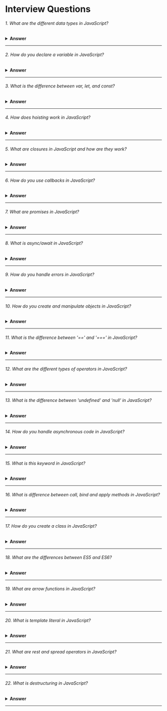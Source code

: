 # Interview Questions

###### 1. What are the different data types in JavaScript?

<details><summary><b>Answer</b></summary>
JavaScript provides different data types to hold different types of values. There are two types of data types in JavaScript:

1. Primitive data type.
- String.
- Number.
- Bigint.
- Boolean.
- Undefined.
- Null.
- Symbol.

2. Non-primitive (reference) data type.
- Array.
- Object.
</details>

---

###### 2. How do you declare a variable in JavaScript?

<details><summary><b>Answer</b></summary>
  
In JavaScript, we can declare a variable using the `var`, `let`, or `const` keywords. Here's how we can use each of them:
  
#### 1. Using `var`:
  
```javascript
var variableName;
```
Variables declared with `var` have function scope or global scope, but not block scope. They can be re-declared and updated within their scope.

#### 2. Using `let`:

```javascript
let variableName;
```
Variables declared with `let` have block scope. They can be updated within their scope but cannot be re-declared in the same scope.

#### 2. Using `const`:
```javascript
const variableName = value;
```
Variables declared with `const` are constants and cannot be reassigned after initialization. They have block scope like variables declared with `let`.

Here are some examples:

```javascript
// Using var
var age;

// Using let
let name;

// Using const
const PI = 3.14;
```
When we declare a variable using `let` or `const`, it's a good practice to initialize it with a value, although it's not mandatory.
</details>

---

###### 3. What is the difference between var, let, and const?

<details><summary><b>Answer</b></summary>

  The main differences between `var`, `let`, and `const` in JavaScript lie in their **scoping rules** , **reassignment**, **and ability to be redeclared**. Here's a breakdown of the key differences:

#### 1. Scoping:

- `var`: Variables declared with `var` have function scope or global scope. They are function-scoped if declared inside a function, or globally scoped if declared outside any function.
- `let` and `const`: Variables declared with `let` and `const` have block scope. They are scoped to the nearest enclosing block, which can be a function, loop, or any other block statement.

```javascript
function exampleScope() {
    if (true) {
        var varVariable = 'I am var';
        let letVariable = 'I am let';
        const constVariable = 'I am const';
    }
    console.log(varVariable); // Works
    console.log(letVariable); // ReferenceError: letVariable is not defined
    console.log(constVariable); // ReferenceError: constVariable is not defined
}

exampleScope();
```
In this example, `varVariable` is accessible outside the block because it's declared with `var`, which has **function scope**. `letVariable` and `constVariable` are not accessible outside the block because they are declared with `let` and `const`, respectively, which have **block scope**.

#### 2. Reassignment:

- `var`: Variables declared with `var` **can be updated** and **reassigned** within their scope.
- `let`: Variables declared with let **can be updated** and **reassigned** within their scope, just like var.
- `const`: Variables declared with const **cannot be reassigned** after initialization. However, **if the variable holds a reference to an object, the properties of that object can be modified**.

```javascript
var varValue = 10;
let letValue = 20;
const constValue = 30;

varValue = 11; // Works
letValue = 21; // Works
constValue = 31; // Error: Assignment to constant variable
```
In this example, we can see that `varValue` and `letValue` can be reassigned new values without any error. However, attempting to reassign a new value to `constValue` results in an error because it's declared with const, which **doesn't allow reassignment**.

#### 3. Redeclaration:

- `var`: Variables declared with `var` **can be redeclared** within the same scope without any error.
- `let`: Variables declared with `let` **cannot be redeclared** in the same scope. Attempting to do so will result in a **syntax error**.
- `const`: Like `let`, variables declared with `const` **cannot be redeclared** in the same scope. Attempting to do so will also result in a **syntax error**.

```javascript
var varVariable = 'I am var';
let letVariable = 'I am let';
const constVariable = 'I am const';

var varVariable = 'I am redeclared var'; // Works
let letVariable = 'I am redeclared let'; // Error: Identifier 'letVariable' has already been declared
const constVariable = 'I am redeclared const'; // Error: Identifier 'constVariable' has already been declared
```

In this example, we can see that we can redeclare `varVariable` with `var`, but attempting to redeclare `letVariable` or `constVariable` with `let` or `const`, respectively, results in errors because they have already been declared in the same scope.

#### Here's a summary:

- Use `var` for variables that need to have *function* or *global scope* and might *need to be redeclared*.
- Use `let` for variables that have *block scope* and might *need to be reassigned, but not redeclared*.
- Use `const` for variables that have *block scope* and *whose value should not change after initialization*.
</details>

---

###### 4.  How does hoisting work in JavaScript?

<details><summary><b>Answer</b></summary>

Hoisting in JavaScript is a mechanism where variable and function declarations are moved to the top of their containing scope during the compilation phase, before the code is executed. This means that regardless of where variables and functions are declared within their scope, they are treated as if they were declared at the top of the scope.

Here's how hoisting works for variables and functions:

#### 1. Variable Hoisting:

- When variables are declared with `var`, they are hoisted to the top of their containing function scope or global scope.
However, only the declaration is hoisted, not the initialization. This means that variables are initialized with `undefined` by default until their actual assignment is reached in the code.
- Variables declared with `let` or `const` are also hoisted to the top of their containing block scope, but they are not initialized until their actual declaration is reached in the code. This is called the `temporal dead zone` and attempting to access these variables before their declaration results in a `ReferenceError`.

Here's an example to illustrate variable hoisting:

```javascript
console.log(x); // undefined
var x = 5;
console.log(x); // 5
// This is equivalent to:

var x;
console.log(x); // undefined
x = 5;
console.log(x); // 5

console.log(y); // ReferenceError: Cannot access 'y' before initialization
let y = 5;

console.log(z); // ReferenceError: Cannot access 'z' before initialization
let z = 10;
```

#### 2. Function Hoisting:

- Function declarations are completely hoisted, including both the declaration and the function definition.
This means that we can call a function before it's declared in the code, and it will still work.

Here's an example to illustrate function hoisting:

```javascript
foo(); // "Hello, I am foo!"

function foo() {
    console.log("Hello, I am foo!");
}

// This is equivalent to:

function foo() {
    console.log("Hello, I am foo!");
}

foo(); // "Hello, I am foo!"
```

It's important to understand hoisting in JavaScript to avoid unexpected behavior and to write more readable and maintainable code.
</details>

---

###### 5. What are closures in JavaScript and how are they work?

<details><summary><b>Answer</b></summary>

#### 1. Definition: 

When an inner function is defined within an outer function, the inner function retains a reference to the variables in the outer function's scope, even after the outer function has completed execution. This combination of the inner function and the variables it has access to forms a `closure`.

#### 2. How closures work:

- ##### Access to Outer Scope Variables: 
The inner function can access the variables, parameters, and functions of the outer function, as well as the global scope. This is possible because the inner function retains a reference to the variables in its lexical scope.

- ##### Preservation of Scope: 
`Closures` allow functions to maintain references to variables from their containing scopes, preventing those variables from being garbage-collected when the outer function finishes executing. This enables powerful patterns such as data encapsulation and private variables.

Here's an example to illustrate closures:

```javascript
function outerFunction() {
    let outerVariable = 'I am outer';

    function innerFunction() {
        console.log(outerVariable); // Accesses outerVariable from the outer function's scope
    }

    return innerFunction;
}

const closure = outerFunction();
closure(); // Outputs: "I am outer"
```
In this example, `innerFunction` is defined within `outerFunction` and has access to `outerVariable`. Even after `outerFunction` has finished executing, the `closure` function (which is `innerFunction`) still has access to `outerVariable`, thanks to the `closure`. This allows `closure` to access and use `outerVariable` when it's invoked.
</details>

---

###### 6. How do you use callbacks in JavaScript?
<details><summary><b>Answer</b></summary>

In JavaScript, a callback is a function that we pass as an argument to another function and execute after the completion of a particular task or event. Callbacks are commonly used in asynchronous operations, such as handling events, making API requests, or dealing with timeouts.

For instance, let's say we want to fetch data from a server using an asynchronous HTTP request. We can define a callback function to handle the response data once it's available:

```javascript
function fetchData(url, callback) {
    fetch(url)
        .then(response => response.json())
        .then(data => callback(data))
        .catch(error => console.error(error));
}

function processResponse(data) {
    console.log(data);
}

fetchData('https://api.example.com/data', processResponse);
```

In this example, `fetchData` is a function that makes an asynchronous HTTP request to the specified URL. We pass a callback function (`processResponse`) as an argument. Once the data is fetched successfully, the `callback` function is invoked with the response data. This allows us to handle the response data in the `processResponse` function, which could involve rendering it on the UI or performing additional processing.

Another example involves handling events in a web application. Suppose we want to add a click event listener to a button element and execute a callback function when the button is clicked:

```javascript
const button = document.getElementById('myButton');

function handleClick() {
    console.log('Button clicked');
}

button.addEventListener('click', handleClick);
```
In this case, the `handleClick` function is passed as a `callback`to the `addEventListener` method. When the `button` is `clicked`, the `handleClick` function is executed, logging `Button clicked` to the console.

Here's another example showcasing the usage of callbacks for dealing with timeouts:

```javascript
function delayedMessage(message, delay, callback) {
    setTimeout(() => {
        console.log(message);
        callback();
    }, delay);
}

function afterDelay() {
    console.log('Callback executed after delay');
}

// Call delayedMessage function with a message, delay of 2 seconds, and a callback
delayedMessage('This message is delayed by 2 seconds', 2000, afterDelay);
```
In this example, we define a function called `delayedMessage` that takes three parameters: `message` (the message to be logged), `delay` (the delay time in milliseconds), and `callback` (the callback function to be executed after the delay). Inside `delayedMessage`, we use `setTimeout` to schedule the execution of a function after the specified delay. Once the delay is over, the provided `message` is logged to the console, and then the `callback` function is invoked.

We also define a `callback` function called `afterDelay`, which simply logs a `message` indicating that it has been executed. Finally, we call the `delayedMessage` function with the `message` to be displayed after the `delay`, a `delay` of 2000 milliseconds (2 seconds), and the `afterDelay` function as the `callback`. This demonstrates how we can use `callbacks` to perform actions after a specified delay, such as `animations`, `notifications`, or other `asynchronous` tasks.
</details>

---

###### 7. What are promises in JavaScript?
<details><summary><b>Answer</b></summary>
In JavaScript, promises are objects representing the eventual completion or failure of an asynchronous operation. We use them to handle asynchronous operations such as fetching data from a server, reading files, or executing animations, where the result may not be available immediately.

We can create a promise using the `Promise` constructor, passing a function with `resolve` and `reject` parameters. Inside this function, we perform an asynchronous operation, like using `setTimeout` to simulate a delay, and then resolve or reject the promise based on the result.

```javascript
// Creating a promise
const myPromise = new Promise((resolve, reject) => {
    // Simulating an asynchronous operation
    setTimeout(() => {
        const randomNumber = Math.random();
        if (randomNumber > 0.5) {
            resolve(randomNumber); // Resolve the promise with a value
        } else {
            reject(new Error('Random number is too small')); // Reject the promise with an error
        }
    }, 1000);
});

// Handling the promise
myPromise.then((result) => {
    console.log('Promise fulfilled with result:', result);
}).catch((error) => {
    console.log('Promise rejected with error:', error.message);
});
```
Here, we handle the `fulfilled` state (success) of the promise using the `then()` method and the `rejected` state (failure) using the `catch()` method. Promises provide a cleaner and more flexible way to work with asynchronous code compared to traditional callback-based approaches, allowing for better error handling and chaining of multiple asynchronous operations.
</details>

---

###### 8. What is async/await in JavaScript?
<details><summary><b>Answer</b></summary>

In JavaScript, `async/await` is a syntax used to work with asynchronous code in a more synchronous and readable manner. It provides a way to write asynchronous code that looks like synchronous code, making it easier to understand and maintain.

The `async` keyword is used to define a function as asynchronous. An asynchronous function returns a promise implicitly, allowing us to use `await` within it to pause the execution of the function until a promise is settled (resolved or rejected).

Here's a simple example:

```javascript
async function fetchData() {
    try {
        const response = await fetch('https://api.example.com/data');
        const data = await response.json();
        console.log(data);
    } catch (error) {
        console.error('Error fetching data:', error);
    }
}

fetchData();
```

In this example:

- We define an asynchronous function `fetchData()` using the `async` keyword.
Inside the function, we use `await` to pause the execution of the function until the fetch operation completes and resolves the promise returned by `fetch()`.
- We then use `await` again to pause the execution until the `response.json()` operation completes and resolves the promise.
- If any error occurs during the execution of the asynchronous operations, it is caught and handled using a `try...catch` block.

`async/await` simplifies the process of working with promises, making asynchronous code easier to read and write compared to using raw promises or callback-based approaches.
</details>

---

###### 9. How do you handle errors in JavaScript?
<details><summary><b>Answer</b></summary>

In JavaScript, we handle errors using` try...catch` blocks and error objects. Here's how we do it:

```javascript
try {
    // Code that might throw an error
    throw new Error('An error occurred');
} catch (error) {
    // Code to handle the error
    console.error('Error:', error.message);
}
```
In this example:

- We wrap the code that might throw an error inside a try block.
- If an error occurs within the try block, it's caught by the catch block.
- The error object contains information about the error, such as its message, name, and stack trace.
- We can then handle the error appropriately, such as logging it or displaying a message to the user.

Additionally, we can also use the `finally` block to execute code regardless of whether an error occurred or not:

```javascript
try {
    // Code that might throw an error
} catch (error) {
    // Code to handle the error
} finally {
    // Code to execute regardless of errors
}
```
This allows us to clean up resources or perform cleanup tasks that need to be done regardless of the outcome of the `try...catch` block.
</details>

---

###### 10. How do you create and manipulate objects in JavaScript?
<details><summary><b>Answer</b></summary>

In JavaScript, we create and manipulate objects using `object literals`, `constructor functions`, and `classes`. Here's how we do it:

#### 1. Object Literals:

```javascript
// Creating an object using object literal
const person = {
    name: 'John',
    age: 30,
    greet() {
        console.log(`Hello, my name is ${this.name} and I am ${this.age} years old.`);
    }
};

// Accessing properties and methods
console.log(person.name); // Output: John
person.greet(); // Output: Hello, my name is John and I am 30 years old.
```
#### 2. Constructor Functions:

```javascript
// Defining a constructor function
function Person(name, age) {
    this.name = name;
    this.age = age;
    // Adding a method to the prototype
    this.greet = function() {
    console.log(`Hello, my name is ${this.name} and I am ${this.age} years old.`);
};
}


// Creating objects using the constructor function
const person1 = new Person('John', 30);
const person2 = new Person('Alice', 25);

// Accessing properties and methods
console.log(person1.name); // Output: John
person1.greet(); // Output: Hello, my name is John and I am 30 years old.

```

#### 3. Classes (ES6+):

```javascript
// Defining a class
class Person {
    constructor(name, age) {
        this.name = name;
        this.age = age;
    }

    greet() {
        console.log(`Hello, my name is ${this.name} and I am ${this.age} years old.`);
    }
}

// Creating objects using the class
const person1 = new Person('John', 30);
const person2 = new Person('Alice', 25);

// Accessing properties and methods
console.log(person1.name); // Output: John
person1.greet(); // Output: Hello, my name is John and I am 30 years old.
```
These are the common ways to create and manipulate objects in JavaScript. Depending on the scenario and personal preference, we can choose the approach that best suits our needs.
</details>

---

###### 11. What is the difference between '==' and '===' in JavaScript?
<details><summary><b>Answer</b></summary>

In JavaScript, `==` and `===` are comparison operators used to compare values. However, they have different behaviors:

1. `==` (loose equality operator): It checks for equality of values after converting the operands to the same type. If the operands are of different types, JavaScript will attempt to convert them to a common type before making the comparison. For example:
  - `0 == '0'` evaluates to `true` because JavaScript converts the string '0' to a number before making the comparison.
  - `1 == true` evaluates to `true` because JavaScript treats true as 1 when making the comparison.

2. `===` (strict equality operator): It checks for equality of values without performing any type conversion. Both the value and the type of the operands must be the same for the comparison to return true. For example:
  - `0 === '0'` evaluates to `false` because the types of the operands are different.
  - `1 === true` evaluates to `false` because the types of the operands are different.

In general, it's considered a best practice to use `===` for comparisons in JavaScript because it avoids unexpected type conversions and leads to more predictable code behavior.
</details>

---

###### 12. What are the different types of operators in JavaScript?
<details><summary><b>Answer</b></summary>
In JavaScript, operators are symbols used to perform operations on operands. They can be classified into several categories based on their functionality:

#### 1. Arithmetic Operators: 
These operators perform arithmetic operations on numeric operands.

- Addition (+)
- Subtraction (-)
- Multiplication (*)
- Division (/)
- Modulus (%)
- Increment (++)
- Decrement (--)

```javascript
let a = 10;
let b = 5;

console.log(a + b); // Addition: 15
console.log(a - b); // Subtraction: 5
console.log(a * b); // Multiplication: 50
console.log(a / b); // Division: 2
console.log(a % b); // Modulus: 0
console.log(++a);   // Increment: 11
console.log(--b);   // Decrement: 4
```
#### 2. Assignment Operators: 
These operators assign values to variables.

- Assignment (=)
- Addition assignment (+=)
- Subtraction assignment (-=)
- Multiplication assignment (*=)
- Division assignment (/=)
- Modulus assignment (%=)

```javascript
let x = 10;
x += 5; // Same as x = x + 5
console.log(x); // Output: 15

let y = 20;
y -= 5; // Same as y = y - 5
console.log(y); // Output: 15

// Similarly, *=, /=, and %= can be used.
```

#### 3. Comparison Operators: 
These operators compare two values and return a Boolean result.

- Equal to (==)
- Not equal to (!=)
- Strict equal to (===)
- Strict not equal to (!==)
- Greater than (>)
- Less than (<)
- Greater than or equal to (>=)
- Less than or equal to (<=)

```javascript
let num1 = 10;
let num2 = '10';

console.log(num1 == num2); // Output: true
console.log(num1 === num2); // Output: false
console.log(num1 != num2); // Output: false
console.log(num1 !== num2); // Output: true
console.log(num1 > num2); // Output: false
console.log(num1 < num2); // Output: false
console.log(num1 >= num2); // Output: true
console.log(num1 <= num2); // Output: true
```

#### 4. Logical Operators: 
These operators perform logical operations on Boolean values.

- Logical AND (&&)
- Logical OR (||)
- Logical NOT (!)

```javascript
let x = 10;
let y = 20;

console.log(x > 5 && y < 25); // Output: true
console.log(x > 5 || y > 25); // Output: true
console.log(!(x > 5)); // Output: false
```

#### 5. Bitwise Operators: 
These operators perform bitwise operations on binary representations of numbers.

- Bitwise AND (&)
- Bitwise OR (|)
- Bitwise XOR (^)
- Bitwise NOT (~)
- Left shift (<<)
- Right shift (>>)
- Zero-fill right shift (>>>)

```javascript
let a = 5; // 101
let b = 3; // 011

console.log(a & b); // Bitwise AND: 1
console.log(a | b); // Bitwise OR: 7
console.log(a ^ b); // Bitwise XOR: 6
console.log(~a); // Bitwise NOT: -6
console.log(a << 1); // Left shift: 10
console.log(a >> 1); // Right shift: 2
console.log(a >>> 1); // Zero-fill right shift: 2
```

#### 6. Unary Operators: 
These operators act on a single operand.

- Unary plus (+)
- Unary minus (-)
- Logical NOT (!)
- Increment (++)
- Decrement (--)
- Typeof (typeof)
- Void (void)
- Delete (delete)

```javascript
let x = 10;
console.log(+x); // Unary plus: 10
console.log(-x); // Unary minus: -10
console.log(!true); // Logical NOT: false
console.log(++x); // Increment: 11
console.log(--x); // Decrement: 9
console.log(typeof x); // Typeof: number
console.log(void 0); // Void: undefined
delete x; // Delete
```

#### 7. Ternary Operator (Conditional Operator): 
It's the only JavaScript operator that takes three operands and is used as a shortcut for an `if...else` statement.

- Conditional (condition ? expr1 : expr2)

```javascript
let age = 20;
let result = (age >= 18) ? "Adult" : "Minor";
console.log(result); // Output: Adult
```

Understanding and mastering these operators is crucial for writing efficient and concise JavaScript code.
</details>

---

###### 13. What is the difference between 'undefined' and 'null' in JavaScript?
<details><summary><b>Answer</b></summary>

In JavaScript, `undefined` and `null` are both used to represent absence of value, but they have different meanings and use cases:

#### 1. undefined:

- undefined is a primitive value that is automatically assigned to variables that have not been initialized or to formal parameters for which no arguments have been provided.
- It indicates that a variable has been declared but has not yet been assigned a value.
- When we access a variable that has been declared but not initialized, it returns undefined.
- It is also the default return value of functions that do not explicitly return anything.

Example:

```javascript
let x;
console.log(x); // Output: undefined

function foo() {}
console.log(foo()); // Output: undefined
```

#### 2. null:

- null is a special value in JavaScript that represents the intentional absence of any object value. It is often used to explicitly indicate that a variable does not point to any object or that a property or variable is meant to be empty.
- It is usually assigned to a variable as a programmer-defined value to indicate that it has no value.

Example:

```javascript
let y = null;
console.log(y); // Output: null
```

In summary, `undefined` typically indicates that something has not been defined or provided, whereas `null` is used to explicitly denote absence of value or to clear the value of a variable.
</details>

---

###### 14. How do you handle asynchronous code in JavaScript?
<details><summary><b>Answer</b></summary>

In JavaScript, we handle asynchronous code using various techniques, including `callbacks`, `promises`, and `async/await`. Here's a brief overview of each approach:

#### 1. Callbacks:

- Callbacks are functions passed as arguments to other functions and are invoked once the asynchronous operation completes.
- They are commonly used in older JavaScript code to handle asynchronous operations.

Example:

```javascript
function fetchData(url, callback) {
    // Asynchronous operation, such as fetching data from a server
    setTimeout(() => {
        const data = 'Some data';
        callback(data);
    }, 1000);
}

function processResponse(data) {
    console.log(data);
}

fetchData('https://api.example.com/data', processResponse);
```

#### 2.Promises:

- Promises represent a value that may be available now, or in the future, or never.
- They provide a cleaner way to handle asynchronous code compared to callbacks, especially for chaining multiple asynchronous operations.

Example:

```javascript
function fetchData(url) {
    return new Promise((resolve, reject) => {
        setTimeout(() => {
            const data = 'Some data';
            resolve(data);
        }, 1000);
    });
}

fetchData('https://api.example.com/data')
    .then(data => console.log(data))
    .catch(error => console.error(error));
```

#### 3. Async/Await:

- Async/await is a modern approach to handle asynchronous code in JavaScript, introduced in ES2017.
- It allows writing asynchronous code in a synchronous-like manner, making it easier to read and understand, especially for developers coming from synchronous programming backgrounds.

Example:

```javascript
async function fetchData(url) {
    return new Promise((resolve, reject) => {
        setTimeout(() => {
            const data = 'Some data';
            resolve(data);
        }, 1000);
    });
}

async function processData() {
    try {
        const data = await fetchData('https://api.example.com/data');
        console.log(data);
    } catch (error) {
        console.error(error);
    }
}

processData();
```
Each of these techniques has its own use cases and benefits, and the choice depends on the specific requirements of your project and personal preference.
</details>

---

###### 15. What is this keyword in JavaScript?
<details><summary><b>Answer</b></summary>

In JavaScript, the `this` keyword refers to the current execution context, typically the object that owns or invokes the currently executing code. The value of `this` is determined by how a function is called and where it is called.

Here's a breakdown of how `this` behaves in different contexts:

#### 1. Global Context:

- In the global context (default), `this` refers to the global object, which is `window` in a web browser environment and `global` in Node.js.

Example:

```javascript
console.log(this === window); // Output: true (in a web browser)
console.log(this === global); // Output: false (in Node.js)
```
- In the global context (strict mode), `this` is `undefined`, preventing default binding.

Example:

```javascript
"use strict";
console.log(this); // undefined
```

#### 2. Function Context:

- In a function context (default), `this` depends on how the function is called. If called globally, `this` refers to the global object. If called as a method of an object, `this` refers to the object itself.

Example:

```javascript
function greet() {
  return this;
}

const obj = {
  name: 'John',
  sayName: function() {
    return this.name;
  }
};

console.log(greet() === window); // true
console.log(greet() === global); // false
console.log(obj.sayName()); // "John"
```
- In a function context(strict mode), if a function is called without any specific object context, the value of `this` inside that function will be `undefined`. However, if the function is called as a method of an object, the value of `this` will be determined by the object calling the function and won't be affected by strict mode

Example:

```javascript
"use strict";
function myFunction() {
  console.log(this); // undefined
}


"use strict";
const obj = {
  name: 'John',
  sayName: function() {
    return this.name;
  }
};

console.log(obj.sayName()); // John

```

#### 3. Arrow Function Context:

Arrow functions do not have their own `this` context. Instead, they inherit `this` from the enclosing lexical scope.

Example:

```javascript
const obj = {
  name: 'Alice',
  greet: () => {
    return this.name; // `this` refers to the outer lexical scope, not `obj`
  }
};

console.log(obj.greet()); // Output: undefined (since `this.name` is undefined)
```

#### 4. Event Handlers:

In event handlers, such as those attached with `addEventListener`, `this` refers to the element that triggered the event

Example:

```javascript
<button id="myButton">Click me</button>
<script>
document.getElementById('myButton').addEventListener('click', function() {
  console.log(this); // refers to the button element that triggered the event
});
</script>
```

#### 5. Constructor Functions:

In constructor functions invoked with `new`, `this` refers to the newly created object.

Example:

```javascript
function Person(name) {
  this.name = name;
}

const john = new Person('John');
console.log(john.name); // Output: "John"
```

#### 6. Explicit Function Binding:

The `call()`, `apply()`, and `bind()` methods allow developers to explicitly set the value of this within a function call.

Example:

```javascript
const obj1 = { 
  name: 'Alice', 
  greet: function() {
    return `Hello, ${this.name}!`;
  }
};

const obj2 = { name: 'Bob' };

const callResult = obj1.greet.call(obj2)
const applyResult = obj1.greet.apply(obj2)
const bindResult = obj1.greet.bind(obj2)

console.log(callResult); // "Hello, Bob!"
console.log(applyResult); // "Hello, Bob!"
console.log(bindResult()); // "Hello, Bob!"
```
</details>

---

###### 16. What is difference between call, bind and apply methods in JavaScript?
<details><summary><b>Answer</b></summary>

In JavaScript, `call`, `bind`, and `apply` are methods used to manipulate the context (`this` keyword) of a function when it's invoked. Here's a breakdown of their differences:

#### 1. call():

- The `call` method is used to invoke a function with a specified this value and arguments provided individually.
- Syntax: `function.call(thisArg, arg1, arg2, ...)`

Example:

```javascript
function greet() {
    console.log(`Hello, ${this.name}!`);
}

const person = { name: 'Alice' };

greet.call(person); // Outputs: Hello, Alice!
```

#### 2. apply():

- The `apply` method is similar to call, but it accepts arguments as an array.
- Syntax: `function.apply(thisArg, [argsArray])`

Example:

```javascript
function greet() {
    console.log(`Hello, ${this.name}!`);
}

const person = { name: 'Bob' };

greet.apply(person); // Outputs: Hello, Bob!
```

#### 3. bind():

- The `bind` method returns a new function with a specified this value and initial arguments. It doesn't invoke the function immediately but allows we to call it later.
- Syntax: `function.bind(thisArg, arg1, arg2, ...)`

Example:

```javascript
function greet() {
    console.log(`Hello, ${this.name}!`);
}

const person = { name: 'Charlie' };
const greetPerson = greet.bind(person);

greetPerson(); // Outputs: Hello, Charlie!
```

In summary, `call` and `apply` immediately invoke the function with a specified context and arguments, while `bind` returns a new function with the specified context and arguments preset, allowing for later invocation.
</details>

---

###### 17. How do you create a class in JavaScript?
<details><summary><b>Answer</b></summary>

To create a class in JavaScript, we use the `class` keyword followed by the name of the class. Inside the class, we define properties and methods to describe the object's characteristics and behavior. Once the class is defined, we can create instances of it using the `new` keyword followed by the class name. These instances inherit the properties and methods defined in the class, allowing us to create multiple objects with similar functionalities.

Example:

```javascript
class Person {
    constructor(name, age) {
        this.name = name;
        this.age = age;
    }

    greet() {
        console.log(`Hello, my name is ${this.name} and I am ${this.age} years old.`);
    }
}

// Creating an instance of the Person class
const person1 = new Person('Alice', 30);
const person2 = new Person('Bob', 25);

// Accessing properties and methods of the instances
console.log(person1.name); // Outputs: Alice
console.log(person2.age); // Outputs: 25
person1.greet(); // Outputs: Hello, my name is Alice and I am 30 years old.
person2.greet(); // Outputs: Hello, my name is Bob and I am 25 years old.
```

- We define a `Person` class using the `class` keyword.
- The` constructor` method is a special method for creating and initializing instances of the class with the `new` keyword. It sets the initial properties of the object.
- Additional methods can be defined within the class body, such as `greet`.
- We create instances of the `Person` class using the `new` keyword, passing arguments to the constructor.
- We can access properties and methods of the instances using dot notation.

Classes in JavaScript are syntactic sugar over the prototype-based inheritance model that JavaScript traditionally used. Under the hood, JavaScript classes still utilize prototypes.
</details>

---

###### 18. What are the differences between ES5 and ES6?
<details><summary><b>Answer</b></summary>
ES5 and ES6 refer to different versions of the ECMAScript standard, which is the specification that JavaScript follows. Here are some key differences between ES5 and ES6:

#### 1. Syntax: 
ES6 introduced several new syntax features, such as `arrow functions`, `template literals`, `let` and `const` for variable declarations, `enhanced object literals`, `destructuring assignments`, and `classes`.

#### 2. Arrow Functions: 
ES6 introduced `arrow functions`, which provide a more concise syntax for writing function expressions, especially for functions with implicit returns.

#### 3. Block-Scoped Declarations: 
In ES5, variables are function-scoped using `var`, while ES6 introduced `let` and `const`, which are block-scoped, meaning they are limited to the block (enclosed by curly braces) in which they are defined.

#### 4. Classes: 
ES6 introduced a more convenient syntax for defining classes and working with inheritance in JavaScript, making object-oriented programming in JavaScript more familiar to developers from other programming languages.

#### 5. Promises: 
While promises were introduced in ES5 with libraries like Q and Bluebird, ES6 standardized promises natively in JavaScript, making asynchronous programming more manageable.

#### 6. Modules: 
ES6 introduced a native module system, allowing JavaScript code to be organized into separate files and imported/exported as needed, improving code organization and reuse.

Overall, ES6 introduced many new features and improvements over ES5, making JavaScript development more efficient, readable, and maintainable.
</details>

---

###### 19. What are arrow functions in JavaScript?
<details><summary><b>Answer</b></summary>
Arrow functions are a concise way to write anonymous function expressions in JavaScript. They were introduced in ES6 (ECMAScript 2015) and provide a more compact syntax compared to traditional function expressions.

Arrow functions have the following features:

#### 1. Concise Syntax: 
Arrow functions use a shorter syntax compared to traditional function expressions, making the code more readable and compact.

#### 2. Implicit Return: 
If the function body consists of a single expression, the curly braces and `return` keyword can be omitted, and the expression's result will be implicitly returned.

#### 3. Lexical this Binding: 
Arrow functions do not have their own `this` context; instead, they inherit the `this` value from the surrounding code when they are defined. This behavior is often desired when working with object methods or event handlers.

Here are some examples of arrow functions:

```javascript
// Traditional function expression
const add = function(a, b) {
    return a + b;
};

// Arrow function equivalent
const add = (a, b) => a + b;

// Arrow function with implicit return
const greet = name => `Hello, ${name}!`;

// Arrow function with no parameters
const sayHello = () => console.log("Hello!");

// Arrow function as a callback
const numbers = [1, 2, 3];
const squared = numbers.map(num => num * num);
```

Arrow functions are widely used in modern JavaScript codebases due to their brevity and clarity. However, it's essential to be mindful of their behavior, especially regarding `this` binding, when using them in more complex scenarios.
</details>

---

###### 20. What is template literal in JavaScript?
<details><summary><b>Answer</b></summary>
Template literals, introduced in ES6 (ECMAScript 2015), are a way to create strings in JavaScript that allow for embedded expressions and multiline strings. They are enclosed by backticks (``) instead of single or double quotes.

Template literals offer the following features:

#### 1. Embedded Expressions: 
Within template literals, we can embed expressions by using `${}` syntax. These expressions are evaluated and concatenated into the string.

#### 2. Multiline Strings: 
Template literals support multiline strings, meaning we can include line breaks directly within the string without using special characters like `\n`.

Here's an example of using template literals:

```javascript
const name = "John";
const age = 30;

// Using template literal
const message = `Hello, my name is ${name} and I am ${age} years old.`;

console.log(message);
```

In this example, `${name}` and `${age}` are expressions that are evaluated and inserted into the string.

Template literals provide a more concise and readable way to work with strings in JavaScript, especially when dealing with dynamic content or multiline text.
</details>

---

###### 21. What are rest and spread operators in JavaScript?

<details><summary><b>Answer</b></summary>
In Javascript, both the spread operator and rest parameter have the same syntax which is three dots(…). Even though they have the same syntax they differ in functions.

#### 1. Spread operator
- The `spread operator` helps us expand an iterable such as an array where multiple arguments are needed.

Example:

```javascript
const numbers = [1, 2, 3, 4, 5];
console.log(...numbers); // Output: 1 2 3 4 5

const array1 = [1, 2, 3];
const array2 = [4, 5, 6];
const mergedArray = [...array1, ...array2];
console.log(mergedArray); // Output: [1, 2, 3, 4, 5, 6]


const array1 = [10, 20, 30, 40, 50];
const array2 = [...array1, 60];
console.log(array2); // Output: [10, 20, 30, 40, 50, 60]
```
- The `spread operator` also helps us to merge, clone, or add properties to Objects.

Example:

```javascript

//1. Merging Objects
const defaults = { theme: 'light', fontSize: 14 };
const userSettings = { username: 'john_doe', ...defaults };
console.log(userSettings); 
// Output: { username: 'john_doe', theme: 'light', fontSize: 14 }


//2. Adding Properties to Objects:

const person = { name: 'John', age: 30 };
const updatedPerson = { ...person, country: 'USA' };
console.log(updatedPerson); // Output: { name: 'John', age: 30, country: 'USA' }


//3. Cloning Objects:
const original = { a: 1, b: 2, c: 3 };
const clone = { ...original };
console.log(clone); // Output: { a: 1, b: 2, c: 3 }
```

#### 2. Rest operator

The `rest parameter` is converse to the `spread operator`. while the `spread operator` expands elements of an iterable, the `rest operator` compresses them. It collects several elements.

- Object Destructuring:

Example:

```javascript
const person = { name: 'John', age: 30, country: 'USA', gender: 'Male' };
const { name, ...details } = person;
console.log(name); // Output: John
console.log(details); // Output: { age: 30, country: 'USA', gender: 'Male' }
```

- Function Parameters:

```javascript
function average(...args) {
        console.log(args);
        const avg =
            args.reduce(function (a, b) {
                return a + b;
           }, 0) / args.length;
        return avg;
    }
    console.log("average of numbers is : "
        + average(1, 2, 3, 4, 5)); // Output:  "average of numbers is : 3"
    console.log("average of numbers is : " // Output:  "average of numbers is : 2"
        + average(1, 2, 3));
```
</details>

---

###### 22. What is destructuring in JavaScript?

<details><summary><b>Answer</b></summary>
Destructuring in JavaScript allows us to extract values from arrays or objects and assign them to variables in a concise and readable manner. It enables us to unpack values from arrays or properties from objects into distinct variables, making it easier to work with complex data structures.

There are two main types of destructuring in JavaScript:

#### 1. Array Destructuring:

It involves unpacking array values into variables using a syntax similar to array literals.

Example:

```javascript
const numbers = [1, 2, 3, 4, 5];
const [first, second, ...rest] = numbers;
console.log(first); // Output: 1
console.log(second); // Output: 2
console.log(rest); // Output: [3, 4, 5]
```

#### 2. Object Destructuring:

It involves extracting values from object properties and assigning them to variables with matching names.

```javascript
const person = { name: 'John', age: 30, country: 'USA' };
const { name, age } = person;
console.log(name); // Output: John
console.log(age); // Output: 30
```
Destructuring provides a more concise syntax for extracting values, especially when working with nested objects or arrays. It helps in writing cleaner and more readable code by reducing the need for repetitive syntax and assignments.
</details>

---
